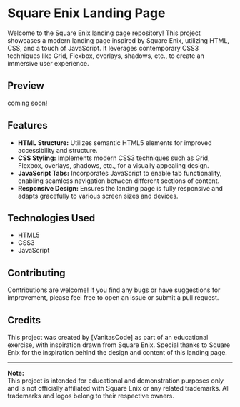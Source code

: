 # Square Enix Landing Page

Welcome to the Square Enix landing page repository! This project showcases a modern landing page inspired by Square Enix, utilizing HTML, CSS, and a touch of JavaScript. It leverages contemporary CSS3 techniques like Grid, Flexbox, overlays, shadows, etc., to create an immersive user experience.

## Preview
coming soon!

## Features

- **HTML Structure:** Utilizes semantic HTML5 elements for improved accessibility and structure.
- **CSS Styling:** Implements modern CSS3 techniques such as Grid, Flexbox, overlays, shadows, etc., for a visually appealing design.
- **JavaScript Tabs:** Incorporates JavaScript to enable tab functionality, enabling seamless navigation between different sections of content.
- **Responsive Design:** Ensures the landing page is fully responsive and adapts gracefully to various screen sizes and devices.

## Technologies Used

- HTML5
- CSS3
- JavaScript

## Contributing

Contributions are welcome! If you find any bugs or have suggestions for improvement, please feel free to open an issue or submit a pull request.

## Credits

This project was created by [VanitasCode] as part of an educational exercise, with inspiration drawn from Square Enix. Special thanks to Square Enix for the inspiration behind the design and content of this landing page.

---

**Note:**  
This project is intended for educational and demonstration purposes only and is not officially affiliated with Square Enix or any related trademarks. All trademarks and logos belong to their respective owners.
